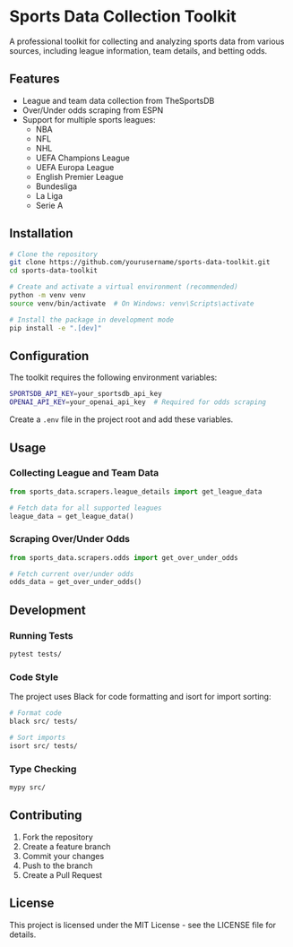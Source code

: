 # Sports Data Collection Toolkit

A professional toolkit for collecting and analyzing sports data from various sources, including league information, team details, and betting odds.

## Features

- League and team data collection from TheSportsDB
- Over/Under odds scraping from ESPN
- Support for multiple sports leagues:
  - NBA
  - NFL
  - NHL
  - UEFA Champions League
  - UEFA Europa League
  - English Premier League
  - Bundesliga
  - La Liga
  - Serie A

## Installation

```bash
# Clone the repository
git clone https://github.com/yourusername/sports-data-toolkit.git
cd sports-data-toolkit

# Create and activate a virtual environment (recommended)
python -m venv venv
source venv/bin/activate  # On Windows: venv\Scripts\activate

# Install the package in development mode
pip install -e ".[dev]"
```

## Configuration

The toolkit requires the following environment variables:

```bash
SPORTSDB_API_KEY=your_sportsdb_api_key
OPENAI_API_KEY=your_openai_api_key  # Required for odds scraping
```

Create a `.env` file in the project root and add these variables.

## Usage

### Collecting League and Team Data

```python
from sports_data.scrapers.league_details import get_league_data

# Fetch data for all supported leagues
league_data = get_league_data()
```

### Scraping Over/Under Odds

```python
from sports_data.scrapers.odds import get_over_under_odds

# Fetch current over/under odds
odds_data = get_over_under_odds()
```

## Development

### Running Tests

```bash
pytest tests/
```

### Code Style

The project uses Black for code formatting and isort for import sorting:

```bash
# Format code
black src/ tests/

# Sort imports
isort src/ tests/
```

### Type Checking

```bash
mypy src/
```

## Contributing

1. Fork the repository
2. Create a feature branch
3. Commit your changes
4. Push to the branch
5. Create a Pull Request

## License

This project is licensed under the MIT License - see the LICENSE file for details.
